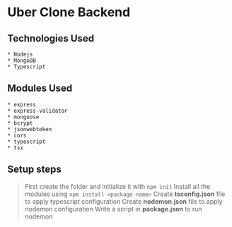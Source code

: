 # Uber Clone Backend

## Technologies Used
    * Nodejs
    * MongoDB
    * Typescript

## Modules Used
    * express
    * express-validator
    * mongoose
    * bcrypt
    * jsonwebtoken
    * cors
    * typescript
    * tsx

## Setup steps
> First create the folder and initialize it with `npm init`
> Install all the modules using `npm install <package-name>`
> Create **tsconfig.json** file to apply typescript configuration
> Create **nodemon.json** file to apply nodemon configuration
> Write a script in **package.json** to run nodemon

